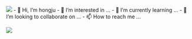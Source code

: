<img src="https://capsule-render.vercel.app/api?type=waving&color=auto&height=300&section=header&text=hongju%20LEE&fontSize=90" />
- 👋 Hi, I’m hongju
- 👀 I’m interested in ...
- 🌱 I’m currently learning ...
- 💞️ I’m looking to collaborate on ...
- 📫 How to reach me ...

<img src="https://img.shields.io/badge/Python-3766AB?style=flat-square&logo=Python&logoColor=white"/></a>
<!---
cherish10/cherish10 is a ✨ special ✨ repository because its `README.md` (this file) appears on your GitHub profile.
You can click the Preview link to take a look at your changes.
--->
